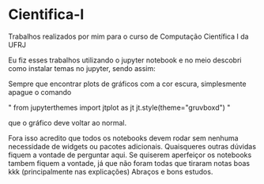 # Cientifica-I
Trabalhos realizados por mim para o curso de Computação Científica I da UFRJ

Eu fiz esses trabalhos utilizando o jupyter notebook e no meio descobri como instalar temas no jupyter, sendo assim:

Sempre que encontrar plots de gráficos com a cor escura, simplesmente apague o comando 

"
from jupyterthemes import jtplot as jt
jt.style(theme="gruvboxd")
"

que o gráfico deve voltar ao normal.

Fora isso acredito que todos os notebooks devem rodar sem nenhuma necessidade de widgets ou pacotes adicionais.
Quaisqueres outras dúvidas fiquem a vontade de perguntar aqui.
Se quiserem aperfeiçor os notebooks tambem fiquem a vontade, já que não foram todas que tiraram notas boas kkk (principalmente nas explicações)
Abraços e bons estudos.
